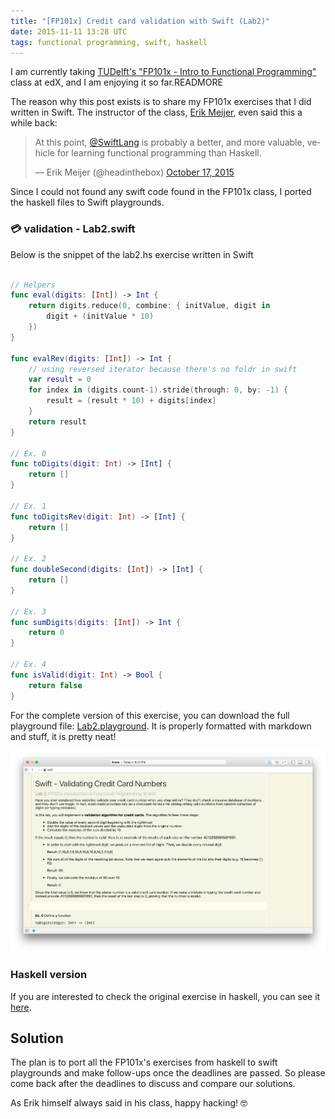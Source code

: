 ```yaml
---
title: "[FP101x] Credit card validation with Swift (Lab2)"
date: 2015-11-11 13:28 UTC
tags: functional programming, swift, haskell
---
```


I am currently taking [TUDelft's "FP101x - Intro to Functional Programming"](https://www.edx.org/course/introduction-functional-programming-delftx-fp101x-0) class at edX, and I am enjoying it so far.READMORE

The reason why this post exists is to share my FP101x exercises that I did written in Swift. The instructor of the class, [Erik Meijer](https://twitter.com/headinthebox), even said this a while back:

<blockquote class="twitter-tweet" lang="en"><p lang="en" dir="ltr">At this point, <a href="https://twitter.com/SwiftLang">@SwiftLang</a> is probably a better, and more valuable, vehicle for learning functional programming than Haskell.</p>&mdash; Erik Meijer (@headinthebox) <a href="https://twitter.com/headinthebox/status/655407294969196544">October 17, 2015</a></blockquote> <script async src="//platform.twitter.com/widgets.js" charset="utf-8"></script>

Since I could not found any swift code found in the FP101x class, I ported the haskell files to Swift playgrounds.

### 💳 validation - Lab2.swift

Below is the snippet of the lab2.hs exercise written in Swift

```swift

// Helpers
func eval(digits: [Int]) -> Int {
    return digits.reduce(0, combine: { initValue, digit in
        digit + (initValue * 10)
    })
}

func evalRev(digits: [Int]) -> Int {
    // using reversed iterator because there's no foldr in swift
    var result = 0
    for index in (digits.count-1).stride(through: 0, by: -1) {
        result = (result * 10) + digits[index]
    }
    return result
}

// Ex. 0
func toDigits(digit: Int) -> [Int] {
    return []
}

// Ex. 1
func toDigitsRev(digit: Int) -> [Int] {
    return []
}

// Ex. 2
func doubleSecond(digits: [Int]) -> [Int] {
    return []
}

// Ex. 3
func sumDigits(digits: [Int]) -> Int {
    return 0
}

// Ex. 4
func isValid(digit: Int) -> Bool {
    return false
}
```

For the complete version of this exercise, you can download the full playground file: [Lab2.playground](2015-11-11-fp101x-swift/lab2.playground.zip). It is properly formatted with markdown and stuff, it is pretty neat!

![playground](blog/2015-11-11-fp101x-swift/playground.png "Playground in Xcode")

### Haskell version

If you are interested to check the original exercise in haskell, you can see it [here](2015-11-11-fp101x-swift/lab2.hs).

## Solution

The plan is to port all the FP101x's exercises from haskell to swift playgrounds and make follow-ups once the deadlines are passed. So please come back after the deadlines to discuss and compare our solutions.

As Erik himself always said in his class, happy hacking! 🤓
